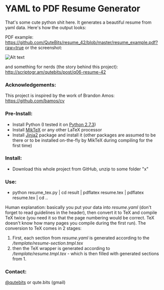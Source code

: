 YAML to PDF Resume Generator
============================

That's some cute python shit here. It generates a beautiful resume from yaml data. Here's how the output looks:

PDF example: <a href="https://github.com/QuteBits/resume_42/blob/master/resume_example.pdf?raw=true">https://github.com/QuteBits/resume_42/blob/master/resume_example.pdf?raw=true</a> or the screenshot:

![Alt text](https://raw.github.com/QuteBits/onScriptogram/master/img/06-03.jpg "Resume Look")

and something for nerds (the story behind this project): <a href="http://scriptogr.am/qutebits/post/q06-resume-42">http://scriptogr.am/qutebits/post/q06-resume-42</a>

### Acknowledgements:

This project is inspired by the work of Brandon Amos: <a href="https://github.com/bamos/cv">https://github.com/bamos/cv</a>

### Pre-Install:
* Install Python (I tested it on <a href="https://www.python.org/download/releases/2.7.3/">Python 2.7.3</a>)
* Install <a href="http://miktex.org/">MikTeX</a> or any other LaTeX processor
* Install <a href="https://github.com/mitsuhiko/jinja2">Jinja2</a> package and install it (other packages are assumed to be there or to be installed on-the-fly by MikTeX during compiling for the first time)

### Install:
* Download this whole project from GitHub, unzip to some folder "x"

### Use:

* python resume_tex.py | cd result | pdflatex resume.tex | pdflatex resume.tex | cd ..

Human explanation: basically you put your data into *resume.yaml* (don't forget to read guidelines in the header), then convert it to TeX and compile TeX twice (you need it so that the page numbering would be correct. TeX doesn't know how many pages you compile during the first run). The conversion to TeX comes in 2 stages:

1. First, each section from *resume.yaml* is generated according to the */template/resume-section.tmpl.tex*
2. then the TeX wrapper is generated according to */template/resume.tmpl.tex* - which is then filled with generated sections from 1.

### Contact:
<a href="https://twitter.com/qutebits">@qutebits</a> or qute.bits (gmail)
